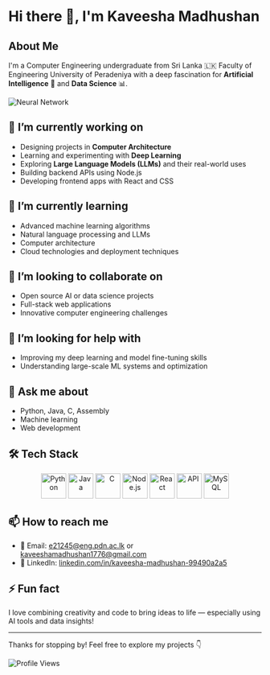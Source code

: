 # Hi there 👋, I'm Kaveesha Madhushan

## About Me
I'm a Computer Engineering undergraduate from Sri Lanka 🇱🇰 Faculty of Engineering University of Peradeniya with a deep fascination for **Artificial Intelligence** 🤖 and **Data Science** 📊.  

![Neural Network](https://media.giphy.com/media/RbDKaczqWovIugyJmW/giphy.gif)

## 🔭 I’m currently working on
- Designing projects in **Computer Architecture**  
- Learning and experimenting with **Deep Learning**  
- Exploring **Large Language Models (LLMs)** and their real-world uses  
- Building backend APIs using Node.js  
- Developing frontend apps with React and CSS  

## 🌱 I’m currently learning
- Advanced machine learning algorithms  
- Natural language processing and LLMs  
- Computer architecture 
- Cloud technologies and deployment techniques  

## 👯 I’m looking to collaborate on
- Open source AI or data science projects  
- Full-stack web applications  
- Innovative computer engineering challenges

## 🤔 I’m looking for help with
- Improving my deep learning and model fine-tuning skills  
- Understanding large-scale ML systems and optimization  

## 💬 Ask me about
- Python, Java, C, Assembly  
- Machine learning  
- Web development

## 🛠️ Tech Stack

<div align="center">
  <img src="https://cdn.jsdelivr.net/gh/devicons/devicon/icons/python/python-original.svg" alt="Python" width="50" height="50"/>
  <img src="https://cdn.jsdelivr.net/gh/devicons/devicon/icons/java/java-original.svg" alt="Java" width="50" height="50"/>
  <img src="https://cdn.jsdelivr.net/gh/devicons/devicon/icons/c/c-original.svg" alt="C" width="50" height="50"/>
  <img src="https://cdn.jsdelivr.net/gh/devicons/devicon/icons/nodejs/nodejs-original.svg" alt="Node.js" width="50" height="50"/>
  <img src="https://cdn.jsdelivr.net/gh/devicons/devicon/icons/react/react-original.svg" alt="React" width="50" height="50"/>
  <img src="https://media.giphy.com/media/QssGEmpkyEOhBCb7e1/giphy.gif" alt="API" width="50" height="50"/>
  <img src="https://cdn.jsdelivr.net/gh/devicons/devicon/icons/mysql/mysql-original.svg" alt="MySQL" width="50" height="50"/>
</div>

## 📫 How to reach me
- 📧 Email: e21245@eng.pdn.ac.lk or kaveeshamadhushan1776@gmail.com  
- 💼 LinkedIn: [linkedin.com/in/kaveesha-madhushan-99490a2a5](https://www.linkedin.com/in/kaveesha-madhushan-99490a2a5)  


## ⚡ Fun fact
I love combining creativity and code to bring ideas to life — especially using AI tools and data insights!

---

Thanks for stopping by! Feel free to explore my projects 👇

![Profile Views](https://komarev.com/ghpvc/?username=Kaveesha-Madhushan17)
